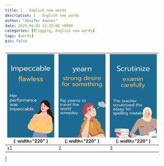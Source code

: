 ```yaml
---
title: 1 - English new words
description: 1 - English new words
author: "Jenifer Xavier"
date: 2025-04-01 11:33:00 +0800
categories: [Blogging, English new words]
tags: [words]
pin: false
---
```


| ![Idioms](/assets/img/1-english-new-words/1.png){: width="220" } | ![Idioms](/assets/img/1-english-new-words/2.png){: width="220" } | ![Idioms](/assets/img/1-english-new-words/3.png){: width="220" } |
| ---------------------------------------------------------------- | ---------------------------------------------------------------- | ---------------------------------------------------------------- |
| s1                                                                | 2                                                                | 3                                                                |

|
